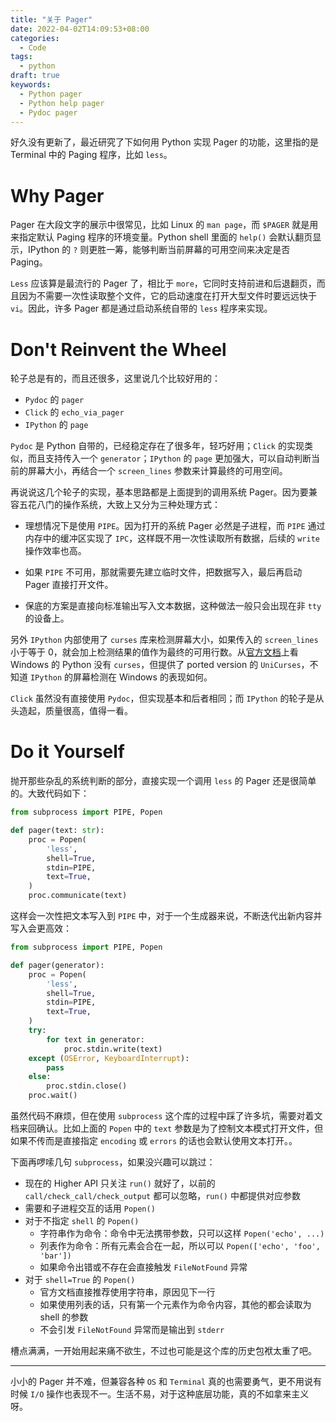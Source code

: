 ```yaml
---
title: "关于 Pager"
date: 2022-04-02T14:09:53+08:00
categories:
  - Code
tags:
  - python
draft: true
keywords:
  - Python pager
  - Python help pager
  - Pydoc pager
---
```


好久没有更新了，最近研究了下如何用 Python 实现 Pager 的功能，这里指的是 Terminal 中的 Paging 程序，比如 `less`。

# Why Pager

Pager 在大段文字的展示中很常见，比如 Linux 的 `man page`，而 `$PAGER` 就是用来指定默认 Paging 程序的环境变量。Python shell 里面的 `help()` 会默认翻页显示，IPython 的 `?` 则更胜一筹，能够判断当前屏幕的可用空间来决定是否 Paging。

`Less` 应该算是最流行的 Pager 了，相比于 `more`，它同时支持前进和后退翻页，而且因为不需要一次性读取整个文件，它的启动速度在打开大型文件时要远远快于 `vi`。因此，许多 Pager 都是通过启动系统自带的 `less` 程序来实现。

# Don't Reinvent the Wheel

轮子总是有的，而且还很多，这里说几个比较好用的：

- `Pydoc` 的 `pager`
- `Click` 的 `echo_via_pager`
- `IPython` 的 `page`

`Pydoc` 是 Python 自带的，已经稳定存在了很多年，轻巧好用；`Click` 的实现类似，而且支持传入一个 `generator`；`IPython` 的 `page` 更加强大，可以自动判断当前的屏幕大小，再结合一个 `screen_lines` 参数来计算最终的可用空间。

再说说这几个轮子的实现，基本思路都是上面提到的调用系统 Pager。因为要兼容五花八门的操作系统，大致上又分为三种处理方式：

- 理想情况下是使用 `PIPE`。因为打开的系统 Pager 必然是子进程，而 `PIPE` 通过内存中的缓冲区实现了 `IPC`，这样既不用一次性读取所有数据，后续的 `write` 操作效率也高。

- 如果 `PIPE` 不可用，那就需要先建立临时文件，把数据写入，最后再启动 Pager 直接打开文件。

- 保底的方案是直接向标准输出写入文本数据，这种做法一般只会出现在非 `tty` 的设备上。

另外 `IPython` 内部使用了 `curses` 库来检测屏幕大小，如果传入的 `screen_lines` 小于等于 0，就会加上检测结果的值作为最终的可用行数。从[官方文档](https://docs.python.org/3/howto/curses.html)上看 Windows 的 Python 没有 `curses`，但提供了 ported version 的 `UniCurses`，不知道 `IPython` 的屏幕检测在 Windows 的表现如何。

`Click` 虽然没有直接使用 `Pydoc`，但实现基本和后者相同；而 `IPython` 的轮子是从头造起，质量很高，值得一看。

# Do it Yourself

抛开那些杂乱的系统判断的部分，直接实现一个调用 `less` 的 Pager 还是很简单的。大致代码如下：

```python
from subprocess import PIPE, Popen

def pager(text: str):
    proc = Popen(
        'less',
        shell=True,
        stdin=PIPE,
        text=True,
    )
	proc.communicate(text)
```

这样会一次性把文本写入到 `PIPE` 中，对于一个生成器来说，不断迭代出新内容并写入会更高效：

```python
from subprocess import PIPE, Popen

def pager(generator):
    proc = Popen(
        'less',
        shell=True,
        stdin=PIPE,
        text=True,
    )
    try:
        for text in generator:
            proc.stdin.write(text)
    except (OSError, KeyboardInterrupt):
        pass
    else:
        proc.stdin.close()
    proc.wait()
```

虽然代码不麻烦，但在使用 `subprocess` 这个库的过程中踩了许多坑，需要对着文档来回确认。比如上面的 `Popen` 中的 `text` 参数是为了控制文本模式打开文件，但如果不传而是直接指定 `encoding` 或 `errors` 的话也会默认使用文本打开。。

下面再啰嗦几句 `subprocess`，如果没兴趣可以跳过：

- 现在的 Higher API 只关注 `run()` 就好了，以前的 `call/check_call/check_output` 都可以忽略，`run()` 中都提供对应参数
- 需要和子进程交互的话用 `Popen()`
- 对于不指定 `shell` 的 `Popen()`
  - 字符串作为命令：命令中无法携带参数，只可以这样 `Popen('echo', ...)`
  - 列表作为命令：所有元素会合在一起，所以可以 `Popen(['echo', 'foo', 'bar'])`
  - 如果命令出错或不存在会直接触发 `FileNotFound` 异常
- 对于 `shell=True` 的 `Popen()`
  - 官方文档直接推荐使用字符串，原因见下一行
  - 如果使用列表的话，只有第一个元素作为命令内容，其他的都会读取为 shell 的参数
  - 不会引发 `FileNotFound` 异常而是输出到 `stderr`

槽点满满，一开始用起来痛不欲生，不过也可能是这个库的历史包袱太重了吧。

---

小小的 Pager 并不难，但兼容各种 `OS` 和 `Terminal` 真的也需要勇气，更不用说有时候 `I/O` 操作也表现不一。生活不易，对于这种底层功能，真的不如拿来主义呀。
